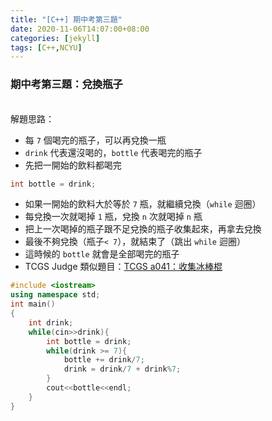 ```yaml
---
title: "[C++] 期中考第三題"
date: 2020-11-06T14:07:00+08:00
categories: [jekyll]
tags: [C++,NCYU]
---
```


### 期中考第三題：兌換瓶子

<br>
解題思路：<br>

* 每 `7` 個喝完的瓶子，可以再兌換一瓶
* `drink` 代表還沒喝的，`bottle` 代表喝完的瓶子
* 先把一開始的飲料都喝完
```c++
int bottle = drink;
```
* 如果一開始的飲料大於等於 `7` 瓶，就繼續兌換（`while` 迴圈）
* 每兌換一次就喝掉 `1` 瓶，兌換 `n` 次就喝掉 `n` 瓶
* 把上一次喝掉的瓶子跟不足兌換的瓶子收集起來，再拿去兌換
* 最後不夠兌換（瓶子`< 7`），就結束了（跳出 `while` 迴圈）
* 這時候的 `bottle` 就會是全部喝完的瓶子
* TCGS Judge 類似題目：[TCGS a041：收集冰棒棍](http://www.tcgs.tc.edu.tw:1218/ShowProblem?problemid=a041)

```c++
#include <iostream>
using namespace std;
int main()
{
    int drink;
    while(cin>>drink){
        int bottle = drink;
        while(drink >= 7){
            bottle += drink/7;
            drink = drink/7 + drink%7;
        }
        cout<<bottle<<endl;
    }
}
```
